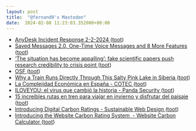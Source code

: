 ```yaml
---
layout: post
title:  "@fernand0's Mastodon"
date:  2024-02-08 11:23:03.352000+00:00
---
```

*  [AnyDesk Incident Response 2-2-2024  ](https://anydesk.com/en/public-statement) ([toot](https://mastodon.social/@fernand0/111895601699351284))
*  [Saved Messages 2.0, One-Time Voice Messages and 8 More Features ](https://telegram.org/blog/new-saved-messages-and-9-mor) ([toot](https://mastodon.social/@fernand0/111895478385309766))
*  [‘The situation has become appalling’: fake scientific papers push research credibility to crisis point ](https://www.theguardian.com/science/2024/feb/03/the-situation-has-become-appalling-fake-scientific-papers-push-research-credibility-to-crisis-poin) ([toot](https://mastodon.social/@fernand0/111895406598621933))
*  [OSF ](https://osf.io/preprints/edarxiv/t7rn) ([toot](https://mastodon.social/@fernand0/111895243473008820))
*  [Why a Train Runs Directly Through This Salty Pink Lake in Siberia ](https://www.thedrive.com/news/39789/why-a-train-runs-directly-through-this-pink-lake-in-siberi) ([toot](https://mastodon.social/@fernand0/111895143306030622))
*  [La Complejidad Económica en España - COTEC ](https://complejidadeconomica.cotec.es) ([toot](https://mastodon.social/@fernand0/111893586941077055))
*  [ILOVEYOU: el virus que cambió la historia - Panda Security ](https://www.pandasecurity.com/es/mediacenter/iloveyou-virus) ([toot](https://mastodon.social/@fernand0/111893467537788429))
*  [15 increíbles rutas en tren para viajar en invierno y disfrutar del paisaje ](https://www.expansion.com/fueradeserie/viajes/album/2024/02/01/6593e336e5fdeaeb6b8b45e2.htm) ([toot](https://mastodon.social/@fernand0/111891703817159678))
*  [Introducing Digital Carbon Ratings - Sustainable Web Design ](https://sustainablewebdesign.org/digital-carbon-ratings) ([toot](https://mastodon.social/@fernand0/111891622679334087))
*  [Introducing the Website Carbon Rating System  - Website Carbon Calculator ](https://www.websitecarbon.com/introducing-the-website-carbon-rating-system) ([toot](https://mastodon.social/@fernand0/111891461479311996))
